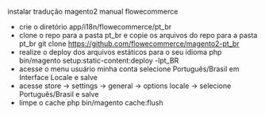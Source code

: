 instalar tradução magento2 manual flowecommerce

- crie o diretório app/i18n/flowecommerce/pt_br
- clone o repo para a pasta  pt_br e copie os arquivos do repo para a pasta pt_br git clone https://github.com/flowecommerce/magento2-pt_br
- realize o deploy dos arquivos estáticos para o seu idioma php bin/magento setup:static-content:deploy -lpt_BR
- acesse o menu usuário minha conta selecione Português/Brasil em Interface Locale e salve
- acesse store -> settings -> general -> options locale -> selecione Português/Brasil e salve
- limpe o cache php bin/magento cache:flush 


